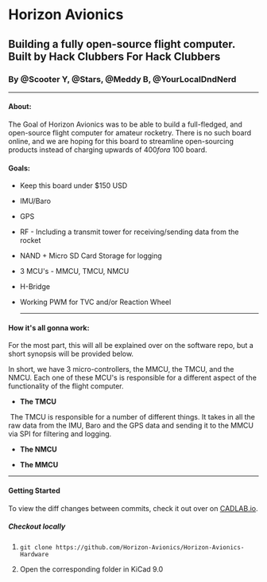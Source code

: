 # Horizon Avionics

## Building a fully open-source flight computer. Built by Hack Clubbers For Hack Clubbers

### By @Scooter Y, @Stars, @Meddy B, @YourLocalDndNerd

------

#### About:

The Goal of Horizon Avionics was to be able to build a full-fledged, and open-source flight computer for amateur rocketry. There is no such board online, and we are hoping for this board to streamline open-sourcing products instead of charging upwards of $400 for a ~$100 board.



#### Goals:

- Keep this board under $150 USD

- IMU/Baro

- GPS

- RF - Including a transmit tower for receiving/sending data from the rocket

- NAND + Micro SD Card Storage for logging

- 3 MCU's - MMCU, TMCU, NMCU

- H-Bridge

- Working PWM for TVC and/or Reaction Wheel

  ------

#### How it's all gonna work:

For the most part, this will all be explained over on the software repo, but a short synopsis will be provided below.

In short, we have 3 micro-controllers, the MMCU, the TMCU, and the NMCU. Each one of these MCU's is responsible for a different aspect of the functionality of the flight computer.  

- **The TMCU**

​	The TMCU is responsible for a number of different things. It takes in all the raw data from the IMU, Baro and the GPS data and sending it to the MMCU via SPI for filtering and logging. 

- **The NMCU**

  

- **The MMCU**

  

------

#### Getting Started

To view the diff changes between commits, check it out over on [CADLAB.io](https://cadlab.io/project/29344).

##### Checkout locally

1. `git clone https://github.com/Horizon-Avionics/Horizon-Avionics-Hardware`

2. Open the corresponding folder in KiCad 9.0
